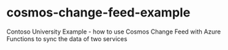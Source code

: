 # cosmos-change-feed-example
Contoso University Example - how to use Cosmos Change Feed with Azure Functions to sync the data of two services
